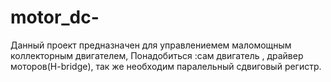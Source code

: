 # motor_dc-
Данный проект предназначен для управлениемем  маломощным коллекторным двигателем,
Понадобиться :сам двигатель , драйвер моторов(H-bridge), так же необходим паралельный сдвиговый регистр.

